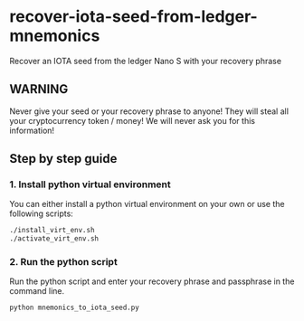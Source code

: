 # recover-iota-seed-from-ledger-mnemonics
Recover an IOTA seed from the ledger Nano S with your recovery phrase

## WARNING
Never give your seed or your recovery phrase to anyone! They will steal all your cryptocurrency token / money!
We will never ask you for this information!

## Step by step guide
### 1. Install python virtual environment

You can either install a python virtual environment on your own or use the following scripts:

```sh
./install_virt_env.sh
./activate_virt_env.sh
```

### 2. Run the python script
Run the python script and enter your recovery phrase and passphrase in the command line.

```sh
python mnemonics_to_iota_seed.py
```
